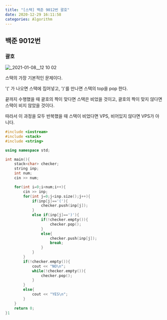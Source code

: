 ```yaml
---
title: "[스택] 백준 9012번 괄호"
date: 2020-12-29 16:11:58
categories: Algorithm
---
```


## 백준 9012번

### 괄호


![_2021-01-08__12 10 02](https://user-images.githubusercontent.com/55180768/105607560-b8d6a980-5de2-11eb-9c4a-24e3d5c5ad2f.png)


스택의 가장 기본적인 문제이다. 

'(' 가 나오면 스택에 집어넣고, ')'를 만나면 스택의 top을 pop 한다. 

끝까지 수행했을 때 괄호의 짝이 맞다면 스택은 비었을 것이고, 괄호의 짝이 맞지 않다면 스택이 비지 않았을 것이다. 

따라서 이 과정을 모두 반복했을 때 스택이 비었다면 VPS, 비어있지 않다면 VPS가 아니다. 

```cpp
#include <iostream>
#include <stack>
#include <string>

using namespace std;

int main(){
    stack<char> checker;
    string inp;
    int num;
    cin >> num;

    for(int i=0;i<num;i++){
        cin >> inp;
        for(int j=0;j<inp.size();j++){
            if(inp[j]=='('){
                checker.push(inp[j]);
            }
            else if(inp[j]==')'){
                if(!checker.empty()){
                    checker.pop();
                }
                else{
                    checker.push(inp[j]);
                    break;
                }
            }
        }
        if(!checker.empty()){
            cout << "NO\n";
            while(!checker.empty()){
                checker.pop();
            }
        }
        else{
            cout << "YES\n";
        }
    }
    return 0;
}1
```
